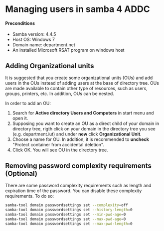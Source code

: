 Managing users in samba 4 ADDC
====


#### Preconditions
* Samba version: 4.4.5
* Host OS: Windows 7
* Domain name: department.net
* An installed Microsoft RSAT program on windows host


Adding Organizational units
----
It is suggested that you create some organizational units (OUs) and add users in the OUs instead of adding users at the base of directory tree. OUs are made available to contain other type of resources, such as users, groups, printers, etc. In addition, OUs can be nested.

In order to add an OU:

1. Search for __Active directory Users and Computers__ in start menu and open it.
2. Supposing you want to create an OU as a direct child of your domain in directory tree, rigth click on your domain in the directory tree you see (e.g. department.iut) and under __new__ click __Organizational Unit__. 
3. Choose a name for OU. In addition, it is recommended to __uncheck__ "Protect container from accidental deletion".
4. Click OK.
You will see OU in the directory tree.


Removing password complexity requirements (Optional)
----
There are some password complexity requirements such as length and expiration time of the password. You can disable these complexity requirements. To do so:
```bash
samba-tool domain passwordsettings set --complexity=off
samba-tool domain passwordsettings set --history-length=0
samba-tool domain passwordsettings set --min-pwd-age=0
samba-tool domain passwordsettings set --max-pwd-age=0
samba-tool domain passwordsettings set --max-pwd-length=0
```
